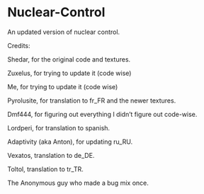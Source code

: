 Nuclear-Control
===============

An updated version of nuclear control.

Credits:

Shedar, for the original code and textures.

Zuxelus, for trying to update it (code wise)

Me, for trying to update it (code wise)

Pyrolusite, for translation to fr_FR and the newer textures.

Dmf444, for figuring out everything I didn’t figure out code-wise.

Lordperi, for translation to spanish. 

Adaptivity (aka Anton), for updating ru_RU.

Vexatos, translation to de_DE.

Toltol, translation to tr_TR.

The Anonymous guy who made a bug mix once.
